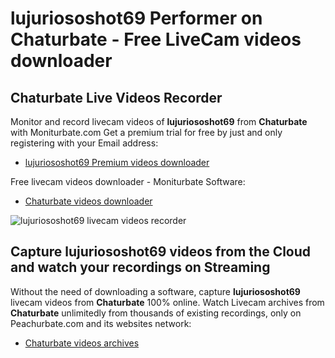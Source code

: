 # lujuriososhot69 Performer on Chaturbate - Free LiveCam videos downloader

## Chaturbate Live Videos Recorder

Monitor and record livecam videos of **lujuriososhot69** from **Chaturbate** with Moniturbate.com
Get a premium trial for free by just and only registering with your Email address:
* [lujuriososhot69 Premium videos downloader](https://moniturbate.com/request-demo-licence-key.html)

Free livecam videos downloader - Moniturbate Software:
* [Chaturbate videos downloader](https://moniturbate.com/moniturbate-download-software.html)

![lujuriososhot69 livecam videos recorder](https://peachurnet.com/templates/moniturbate-software.png)


## Capture lujuriososhot69 videos from the Cloud and watch your recordings on Streaming

Without the need of downloading a software, capture **lujuriososhot69** livecam videos from **Chaturbate** 100% online.
Watch Livecam archives from **Chaturbate** unlimitedly from thousands of existing recordings, only on Peachurbate.com and its websites network:
* [Chaturbate videos archives](https://peachurnet.com/)